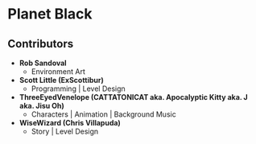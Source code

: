 # Planet Black

## Contributors 
- **Rob Sandoval**
  - Environment Art 
- **Scott Little (ExScottibur)**
  - Programming | Level Design
- **ThreeEyedVenelope (CATTATONICAT aka. Apocalyptic Kitty aka. J aka. Jisu Oh)**
  - Characters | Animation | Background Music 
- **WiseWizard (Chris Villapuda)**
  - Story | Level Design
